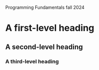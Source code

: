Programming Fundamentals fall 2024
# A first-level heading
## A second-level heading
### A third-level heading
